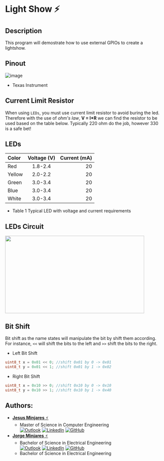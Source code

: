 # **Light Show :zap:**

## **Description**
This program will demostrate how to use external GPIOs to create a lightshow.

## **Pinout**
![image](https://user-images.githubusercontent.com/60948298/146273491-d2079ae0-385a-4f9a-ac03-24f95911efea.png)
- Texas Instrument

## **Current Limit Resistor**
When using `LEDs`, you must use current limit resistor to avoid  buring the led. Therefore with the use of *ohm's law*, **V = I*R** we can find the resistor to be used based on the table below. Typically 220 ohm do the job, however 330 is a safe bet!

## **LEDs** 
| **Color** | **Voltage (V)** | **Current (mA)** |
|:---   | :---:       |     ---:     |
| Red   | 1.8-2.4     |      20      |
| Yellow| 2.0-2.2     |      20      |
| Green | 3.0-3.4     |      20      |
| Blue  | 3.0-3.4     |      20      | 
| White | 3.0-3.4     |      20      |
  * Table 1 Typical LED with voltage and current requirements
## **LEDs Circuit**
<img src="https://user-images.githubusercontent.com/60948298/146442932-b87b92c4-9241-40eb-b26e-057f261b8fbc.png" width="450" height="250">

## **Bit Shift**
Bit shift as the name states will manipulate the bit by shift them according. For instance, `<<` will shift the bits to the left and `>>` shift the bits to the right.
- Left Bit Shift
~~~c
uint8_t x = 0x01 << 0; //shift 0x01 by 0 -> 0x01
uint8_t y = 0x01 << 1; //shift 0x01 by 1 -> 0x02
~~~
- Right Bit Shift 
~~~c
uint8_t x = 0x10 >> 0; //shift 0x10 by 0 -> 0x10
uint8_t y = 0x10 >> 1; //shift 0x10 by 1 -> 0x40
~~~

## **Authors:**
* [**Jesus Minjares** :zap:](https://github.com/jminjares4)<br>
  * Master of Science in Computer Engineering<br>
[![Outlook](https://img.shields.io/badge/Microsoft_Outlook-0078D4?style=for-the-badge&logo=microsoft-outlook&logoColor=white&style=flat)](mailto:jminjares4@miners.utep.edu) 
[![LinkedIn](https://img.shields.io/badge/LinkedIn-0077B5?style=for-the-badge&logo=linkedin&logoColor=white&style=flat)](https://www.linkedin.com/in/jesus-minjares-157a21195/) [![GitHub](https://img.shields.io/badge/GitHub-100000?style=for-the-badge&logo=github&logoColor=white&style=flat)](https://github.com/jminjares4)
* [**Jorge Minjares** :zap:](https://github.com/JorgeMinjares)<br>
  * Bachelor of Science in Electrical Engineering<br>
[![Outlook](https://img.shields.io/badge/Microsoft_Outlook-0078D4?style=for-the-badge&logo=microsoft-outlook&logoColor=white&style=flat)](mailto:jminjares5@miners.utep.edu) 
[![LinkedIn](https://img.shields.io/badge/LinkedIn-0077B5?style=for-the-badge&logo=linkedin&logoColor=white&style=flat)](https://www.linkedin.com/in/jorge-minjares/) [![GitHub](https://img.shields.io/badge/GitHub-100000?style=for-the-badge&logo=github&logoColor=white&style=flat)](https://github.com/JorgeMinjares)
  - Bachelor of Science in Electrical Engineering
